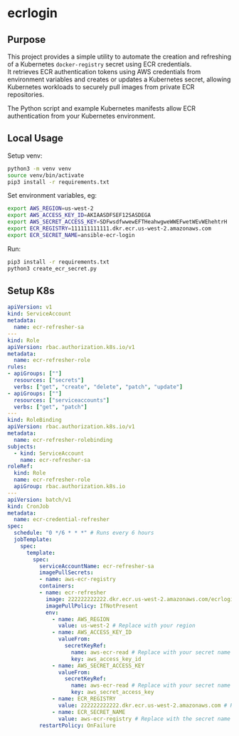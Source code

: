 # ecrlogin

## Purpose

This project provides a simple utility to automate the creation and refreshing of a Kubernetes `docker-registry` secret using  ECR credentials.  
It retrieves ECR authentication tokens using AWS credentials from environment variables and creates or updates a Kubernetes secret, allowing Kubernetes workloads to securely pull images from private ECR repositories.

The Python script and example Kubernetes manifests allow ECR authentication from your Kubernetes environment.

## Local Usage
Setup venv:
```bash
python3 -m venv venv
source venv/bin/activate
pip3 install -r requirements.txt
```

Set environment variables, eg:
```bash
export AWS_REGION=us-west-2
export AWS_ACCESS_KEY_ID=AKIAASDFSEF12SASDEGA
export AWS_SECRET_ACCESS_KEY=SDFwsdfwwewEFTHeahwgweWWEFwetWEvWEhehtrH
export ECR_REGISTRY=111111111111.dkr.ecr.us-west-2.amazonaws.com
export ECR_SECRET_NAME=ansible-ecr-login
```

Run:
```bash
pip3 install -r requirements.txt
python3 create_ecr_secret.py
```

## Setup K8s
```yaml
apiVersion: v1
kind: ServiceAccount
metadata:
  name: ecr-refresher-sa
---
kind: Role
apiVersion: rbac.authorization.k8s.io/v1
metadata:
  name: ecr-refresher-role
rules:
- apiGroups: [""]
  resources: ["secrets"]
  verbs: ["get", "create", "delete", "patch", "update"]
- apiGroups: [""]
  resources: ["serviceaccounts"]
  verbs: ["get", "patch"]
---
kind: RoleBinding
apiVersion: rbac.authorization.k8s.io/v1
metadata:
  name: ecr-refresher-rolebinding
subjects:
  - kind: ServiceAccount
    name: ecr-refresher-sa
roleRef:
  kind: Role
  name: ecr-refresher-role
  apiGroup: rbac.authorization.k8s.io
---
apiVersion: batch/v1
kind: CronJob
metadata:
  name: ecr-credential-refresher
spec:
  schedule: "0 */6 * * *" # Runs every 6 hours
  jobTemplate:
    spec:
      template:
        spec:
          serviceAccountName: ecr-refresher-sa
          imagePullSecrets:
          - name: aws-ecr-registry
          containers:
          - name: ecr-refresher
            image: 222222222222.dkr.ecr.us-west-2.amazonaws.com/ecrlogin:latest # Replace with this image
            imagePullPolicy: IfNotPresent
            env:
              - name: AWS_REGION
                value: us-west-2 # Replace with your region
              - name: AWS_ACCESS_KEY_ID
                valueFrom:
                  secretKeyRef:
                    name: aws-ecr-read # Replace with your secret name
                    key: aws_access_key_id
              - name: AWS_SECRET_ACCESS_KEY
                valueFrom:
                  secretKeyRef:
                    name: aws-ecr-read # Replace with your secret name
                    key: aws_secret_access_key
              - name: ECR_REGISTRY
                value: 222222222222.dkr.ecr.us-west-2.amazonaws.com # Replace with your registry
              - name: ECR_SECRET_NAME
                value: aws-ecr-registry # Replace with the secret name you want to update
          restartPolicy: OnFailure
```